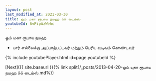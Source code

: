 ```yaml
---
layout: post
last_modified_at: 2021-03-30
title: ஓம் மகா ரூபாய நமஹ ௧௧ டைம்ஸ்
youtubeId: 6vPipAzWehc
---
```

 
 
 ஓம் மகா ரூபாய நமஹ  
 
 -  யார் எல்லைக்கு அப்பாற்பட்டவர் மற்றும் பெரிய வடிவம் கொண்டவர் 
 
  
 
  
 
 
 
 
 
 


{% include youtubePlayer.html id=page.youtubeId %}
 
[Next]({{ site.baseurl }}{% link  split1/_posts/2013-04-20-ஓம் யுகா ரூபாய நமஹ ௧௧ டைம்ஸ்.md%})
 
